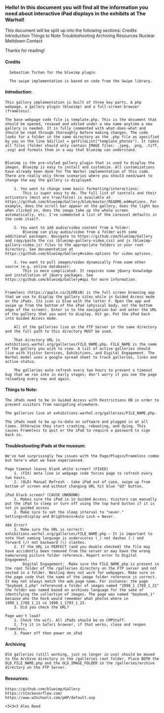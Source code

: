 ### Hello! In this document you will find all the information you need about interactive iPad displays in the exhibits at The Warhol!

This document will be split up into the following sections:
    Credits
    Introduction
    Things to Note
    Troubleshooting
    Archiving
    Resources
    Nuclear Meltdown Contact
    
Thanks for reading! 

#### Credits

      Sebastian Tschan for the blueimp plugin
   
      The swipe implementation is based on code from the Swipe library.
    
#### Introduction:
    This gallery implementation is built of three key parts. A php webpage, a gallery plugin (blueimp) and a full-screen browser (frameless).
    
    The base webpage code file is template.php. This is the document that should be opened, resaved and edited under a new name anytime a new gallery is needed. It is fully commented with what-does-what and should be read through thoroughly before making changes. The code looks for a folder in the same directory as the .php file as specified by you on the line $dirlist = getFileList("template_photos"). It takes all files (folder should only contain IMAGE files: .jpeg, .png, .tiff, .svg) and formats them in a way that blueimp can understand.
    
    
    Blueimp is the pre-styled gallery plugin that is used to display the images. Blueimp is easy to install and customize. All customizations have already been done for The Warhol implementation of this code. There are really only three scenarios where you should need/want to change the way the gallery is displayed.
        
        1. You want to change some basic formatting/interactions: 
            This is super easy to do. The full list of controls and their activators (most are true/false) is available at https://github.com/blueimp/Gallery/blob/master/README.md#options. For example, does the scroll bar appear on the gallery, does the light box when clicked on, does the image take up the whole screen automatically, etc. I've commented a list of the carousel defaults in the code itself.

        2. You want to add audio/video content from a folder:
            Blueimp can play audio/video from a folder with some additional packages. Navigate to https://github.com/blueimp/Gallery and copy/paste the css (blueimp-gallery-video.css) and js (blueimp-gallery-video.js) files to the appropriate folders in your root directory. See documentation at https://github.com/blueimp/Gallery#video-options for video options. 

        3. You want to pull images/video dynamically from some other source (e.g. online database): 
            This is more complicated. It requires some jQuery knowledge and installation of jQuery packages. See https://github.com/blueimp/Gallery#api for more information.
        
    
    Frameless (https://apple.co/2LKREsN) is the full screen browsing app that we use to display the gallery sites while in Guided Access mode on the iPads. Its icon is blue with the letter F. Open the app and swipe up from the bottom of the iPad (physical body, not the bottom edge of the screen). Enter in to the navigation bar and enter the URL of the gallery that you want to display. Hit go. Put the iPad back into Guided Access mode.
        
        All of the galleries live on the FTP Server in the same directory and the full path to this directory MUST be used.
        
        That directory URL is exhibitions.warhol.org/galleries/FILE_NAME.php. FILE_NAME is the name of the gallery you wish to view. A list of active galleries should live with Visitor Services, Exhibitions, and Digital Engagement. The Warhol model uses a google spread sheet to track galleries, links and active status.
        
        The galleries auto refresh every two hours to prevent a timeout bug that we ran into in early stages; don't worry if you see the page reloading every now and again. 
        

#### Things to Note:
    The iPads need to be in Guided Access with Restrictions ON in order to prevent visitors from navigating elsewhere.
    
    The galleries live at exhibitions.warhol.org/galleries/FILE_NAME.php.
    
    The iPads need to be up-to-date on software and plugged in at all times. Otherwise they start crashing, rebooting, and dying. This causes Frameless to quit or the iPad to require a password to sign back in.
    

#### Troubleshooting iPads at the museum:
    We've had surprisingly few issues with the Page/Plugin/Frameless combo but here's what we have experienced.
    
    Page timeout leaves blank white screen? (FIXED)
        1. (FIX) meta line in webpage code forces page to refresh every two hours.
        2. (OLD) Manual Refresh - take iPad out of case, swipe up from bottom of screen and without changing URL hit blue "GO" button.
    
    iPad black screen? (CAUSE UNKNOWN)
        1. Makes sure the iPad is in Guided Access. Visitors can manually put the iPad to sleep or turn off using the top hard button if it is not in guided access
        2. Make sure to set the sleep interval to "never." Settings>Display and Brightness>Auto Lock = Never.
        
    404 Error?
        1. Make sure the URL is correct: exhibitions.warhol.org/galleries/FILE_NAME.php – It is important to note that naming language is underscores (_) not dashes (-) and forward (/) not backward (\) slashes.
        2. If the URL is PERFECT (and you double checked) the file may have accidently been removed from the server or may have the wrong name/wrong picture folder reference. Report error to Digital Engagement. 
            Digital Engagement:  Make sure the FILE_NAME.php is present in the root folder of the /galleries directory on the FTP server and not nested in a folder. Nesting does not work for webpages. Make sure in the page code that the name of the image folder reference is correct. It may not always match the web page name. For instance: the page "boybook_1.php" referenced a folder of images named "1998_1_1789_1_21" the folder was named based on archives language for the sake of identifying the collection of images. The page was named "boybook_1" because who the heck would remember what photos where in 1998_1_1789_1_21 vs 1998_1_1793_1_23.
        3. Did you check the URL?
        
    Page won't load?
        1. Check the wifi. All iPads should be on CMPStaff.
        2. Try it in Safari browser, if that works, close and reopen Frameless. 
        3. Power off then power on iPad
    
        
#### Archiving    
    Old galleries (still working, just no longer in use) should be moved to the Archive directory in the /galleries root folder. Place BOTH the OLD_FILE_NAME.php and the OLD_IMAGE_FOLDER in the /galleries/archive directory on the FTP Server.

#### Resources:
    https://github.com/blueimp/Gallery
    https://stackoverflow.com/
    https://www.w3schools.com/pHP/default.asp
        
    <3<3<3 Alex Reed
